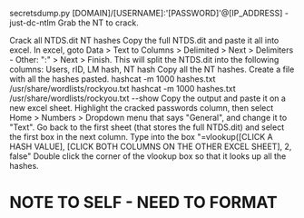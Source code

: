 secretsdump.py [DOMAIN]/[USERNAME]:'[PASSWORD]'@[IP_ADDRESS] -just-dc-ntlm
Grab the NT to crack.

Crack all NTDS.dit NT hashes
Copy the full NTDS.dit and paste it all into excel.
In excel, goto Data > Text to Columns > Delimited > Next > Delimiters - Other: ":" > Next > Finish.
This will split the NTDS.dit into the following columns: Users, rID, LM hash, NT hash
Copy all the NT hashes.
Create a file with all the hashes pasted.
hashcat -m 1000 hashes.txt /usr/share/wordlists/rockyou.txt
hashcat -m 1000 hashes.txt /usr/share/wordlists/rockyou.txt --show
Copy the output and paste it on a new excel sheet. 
Highlight the cracked passwords column, then select Home > Numbers > Dropdown menu that says "General", and change it to "Text".
Go back to the first sheet (that stores the full NTDS.dit) and select the first box in the next column.
Type into the box "=vlookup([CLICK A HASH VALUE], [CLICK BOTH COLUMNS ON THE OTHER EXCEL SHEET], 2, false" 
Double click the corner of the vlookup box so that it looks up all the hashes.


# NOTE TO SELF - NEED TO FORMAT
